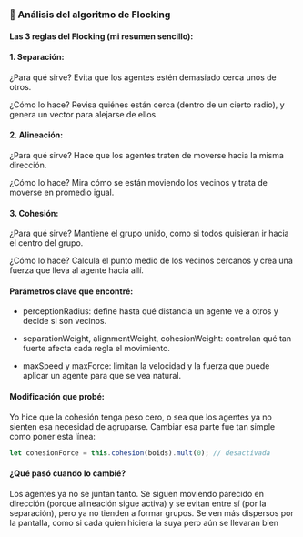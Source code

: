 ### 🎯 Análisis del algoritmo de Flocking

#### Las 3 reglas del Flocking (mi resumen sencillo):
#### 1. Separación:

¿Para qué sirve? Evita que los agentes estén demasiado cerca unos de otros.

¿Cómo lo hace? Revisa quiénes están cerca (dentro de un cierto radio), y genera un vector para alejarse de ellos.

#### 2. Alineación:

¿Para qué sirve? Hace que los agentes traten de moverse hacia la misma dirección.

¿Cómo lo hace? Mira cómo se están moviendo los vecinos y trata de moverse en promedio igual.

#### 3. Cohesión:

¿Para qué sirve? Mantiene el grupo unido, como si todos quisieran ir hacia el centro del grupo.

¿Cómo lo hace? Calcula el punto medio de los vecinos cercanos y crea una fuerza que lleva al agente hacia allí.

#### Parámetros clave que encontré:
- perceptionRadius: define hasta qué distancia un agente ve a otros y decide si son vecinos.

- separationWeight, alignmentWeight, cohesionWeight: controlan qué tan fuerte afecta cada regla el movimiento.

- maxSpeed y maxForce: limitan la velocidad y la fuerza que puede aplicar un agente para que se vea natural.

#### Modificación que probé:
Yo hice que la cohesión tenga peso cero, o sea que los agentes ya no sienten esa necesidad de agruparse.
Cambiar esa parte fue tan simple como poner esta línea:

``` js
let cohesionForce = this.cohesion(boids).mult(0); // desactivada
```

#### ¿Qué pasó cuando lo cambié?
Los agentes ya no se juntan tanto. Se siguen moviendo parecido en dirección (porque alineación sigue activa) y se evitan entre sí (por la separación), pero ya no tienden a formar grupos. Se ven más dispersos por la pantalla, como si cada quien hiciera la suya pero aún se llevaran bien 
